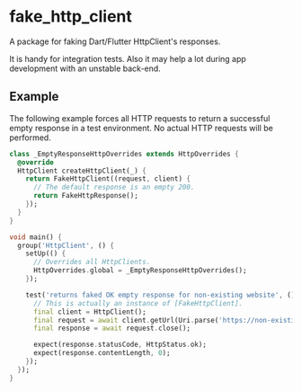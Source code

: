 # fake_http_client
A package for faking Dart/Flutter HttpClient's responses.

It is handy for integration tests. Also it may help a lot during app development with an unstable back-end.

## Example
The following example forces all HTTP requests to return a
successful empty response in a test environment.  No actual HTTP requests will be performed.

```dart
class _EmptyResponseHttpOverrides extends HttpOverrides {
  @override
  HttpClient createHttpClient(_) {
    return FakeHttpClient((request, client) {
      // The default response is an empty 200.
      return FakeHttpResponse();
    });
  }
}

void main() {
  group('HttpClient', () {
    setUp(() {
      // Overrides all HttpClients.
      HttpOverrides.global = _EmptyResponseHttpOverrides();
    });

    test('returns faked OK empty response for non-existing website', () async {
      // This is actually an instance of [FakeHttpClient].
      final client = HttpClient();
      final request = await client.getUrl(Uri.parse('https://non-existing-site.com'));
      final response = await request.close();

      expect(response.statusCode, HttpStatus.ok);
      expect(response.contentLength, 0);
    });
  });
}
```
